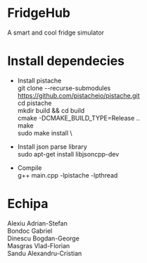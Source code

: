 # FridgeHub
A smart and cool fridge simulator

# Install dependecies
- Install pistache \
git clone --recurse-submodules https://github.com/pistacheio/pistache.git \
cd pistache \
mkdir build && cd build \
cmake -DCMAKE_BUILD_TYPE=Release .. \
make \
sudo make install \

- Install json parse library \
sudo apt-get install libjsoncpp-dev

- Compile \
g++ main.cpp -lpistache -lpthread

# Echipa
Alexiu Adrian-Stefan
<br />
Bondoc Gabriel
<br />
Dinescu Bogdan-George
<br />
Masgras Vlad-Florian
<br />
Sandu Alexandru-Cristian
